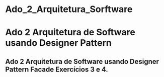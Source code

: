 # Ado_2_Arquitetura_Sorftware

# Ado 2 Arquitetura de Software usando Designer  Pattern 


## Ado 2 Arquitetura de Software usando Designer  Pattern Facade Exercícios 3 e 4.
